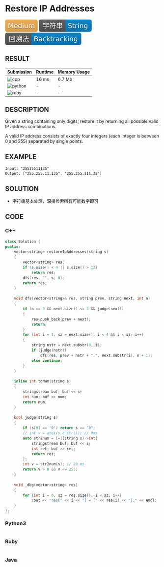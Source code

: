 # Restore IP Addresses

![Medium](../../materials/-Medium-f0ad4e.svg) ![String](../../materials/字符串-String-007ec6.svg) ![Backtracking](../../materials/回溯法-Backtracking-007ec6.svg)

## RESULT

| Submission                                                        | Runtime | Memory Usage |
| ----------------------------------------------------------------- | ------- | ------------ |
| ![cpp](https://img.shields.io/badge/leetcode093-cpp-f34b7d.svg)   | 16 ms   | 6.7 Mb       |
| ![python](https://img.shields.io/badge/leetcode093-py-3572A5.svg) | -       | -            |
| ![ruby](https://img.shields.io/badge/leetcode093-rb-701516.svg)   | -       | -            |

## DESCRIPTION

Given a string containing only digits, restore it by returning all possible valid IP address combinations.

A valid IP address consists of exactly four integers (each integer is between 0 and 255) separated by single points.

## EXAMPLE

```plain
Input: "25525511135"
Output: ["255.255.11.135", "255.255.111.35"]
```

## SOLUTION

* 字符串基本处理，深搜检索所有可能数字即可

## CODE

### C++

```cpp
class Solution {
public:
    vector<string> restoreIpAddresses(string s)
    {
        vector<string> res;
        if (s.size() < 4 || s.size() > 12)
            return res;
        dfs(res, "", s, 0);
        return res;
    }

    void dfs(vector<string>& res, string prev, string next, int n)
    {
        if (n == 3 && next.size() <= 3 && judge(next))
        {
            res.push_back(prev + next);
            return;
        }
        for (int i = 1, sz = next.size(); i < 4 && i < sz; i++)
        {
            string nstr = next.substr(0, i);
            if (judge(nstr))
                dfs(res, prev + nstr + ".", next.substr(i), n + 1);
            else continue;
        }
    }

    inline int toNum(string s)
    {
        stringstream buf; buf << s;
        int num; buf >> num;
        return num;
    }

    bool judge(string s)
    {
        if (s[0] == '0') return s == "0";
        // int v = atoi(s.c_str()); // 9ms
        auto str2num = [=](string s)->int{
            stringstream buf; buf << s;
            int ret; buf >> ret;
            return ret;
        };
        int v = str2num(s); // 20 ms
        return v > 0 && v <= 255;
    }

    void _dbg(vector<string> res)
    {
        for (int i = 0, sz = res.size(); i < sz; i++)
            cout << "res[" << i << "] = [" << res[i] << "];" << endl;
    }
};
```

### Python3

```python
```

### Ruby

```ruby
```

### Java

```java
```
